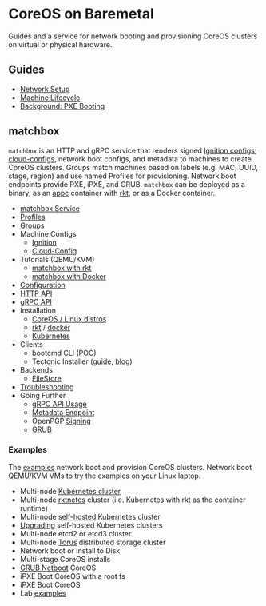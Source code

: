 
# CoreOS on Baremetal

Guides and a service for network booting and provisioning CoreOS clusters on virtual or physical hardware.

## Guides

* [Network Setup](network-setup.md)
* [Machine Lifecycle](machine-lifecycle.md)
* [Background: PXE Booting](network-booting.md)

## matchbox

`matchbox` is an HTTP and gRPC service that renders signed [Ignition configs](https://coreos.com/ignition/docs/latest/what-is-ignition.html), [cloud-configs](https://coreos.com/os/docs/latest/cloud-config.html), network boot configs, and metadata to machines to create CoreOS clusters. Groups match machines based on labels (e.g. MAC, UUID, stage, region) and use named Profiles for provisioning. Network boot endpoints provide PXE, iPXE, and GRUB. `matchbox` can be deployed as a binary, as an [appc](https://github.com/appc/spec) container with [rkt](https://coreos.com/rkt/docs/latest/), or as a Docker container.

* [matchbox Service](matchbox.md)
* [Profiles](matchbox.md#profiles)
* [Groups](matchbox.md#groups)
* Machine Configs
    * [Ignition](ignition.md)
    * [Cloud-Config](cloud-config.md)
* Tutorials (QEMU/KVM)
    * [matchbox with rkt](getting-started-rkt.md)
    * [matchbox with Docker](getting-started-docker.md)
* [Configuration](config.md)
* [HTTP API](api.md)
* [gRPC API](https://godoc.org/github.com/coreos/coreos-baremetal/matchbox/client)
* Installation
    * [CoreOS / Linux distros](deployment.md)
    * [rkt](deployment.md#rkt) / [docker](deployment.md#docker)
    * [Kubernetes](deployment.md#kubernetes)
* Clients
    * bootcmd CLI (POC)
    * Tectonic Installer ([guide](https://tectonic.com/enterprise/docs/latest/deployer/platform-baremetal.html), [blog](https://tectonic.com/blog/tectonic-1-3-release.html))
* Backends
    * [FileStore](matchbox.md#data)
* [Troubleshooting](troubleshooting.md)
* Going Further
    * [gRPC API Usage](config.md#grpc-api)
    * [Metadata Endpoint](api.md#metadata)
    * OpenPGP [Signing](api.md#openpgp-signatures)
    * [GRUB](grub.md)

### Examples

The [examples](https://github.com/coreos/coreos-baremetal/tree/master/examples) network boot and provision CoreOS clusters. Network boot QEMU/KVM VMs to try the examples on your Linux laptop.

* Multi-node [Kubernetes cluster](kubernetes.md)
* Multi-node [rktnetes](rktnetes.md) cluster (i.e. Kubernetes with rkt as the container runtime)
* Multi-node [self-hosted](bootkube.md) Kubernetes cluster
* [Upgrading](bootkube-upgrades.md) self-hosted Kubernetes clusters
* Multi-node etcd2 or etcd3 cluster
* Multi-node [Torus](torus.md) distributed storage cluster
* Network boot or Install to Disk
* Multi-stage CoreOS installs
* [GRUB Netboot](grub.md) CoreOS
* iPXE Boot CoreOS with a root fs
* iPXE Boot CoreOS
* Lab [examples](https://github.com/dghubble/metal)
